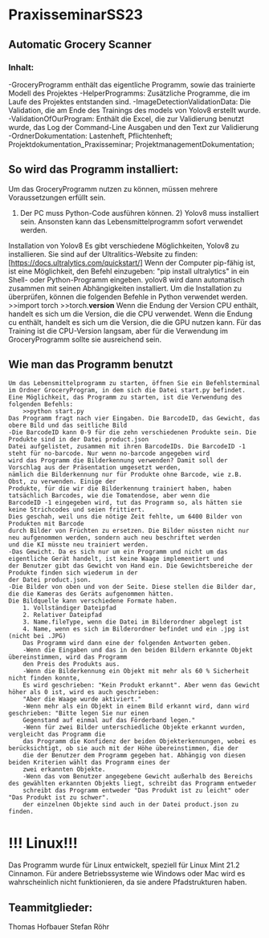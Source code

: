 # PraxisseminarSS23
##  Automatic Grocery Scanner
### Inhalt:
-GroceryProgramm enthält das eigentliche Programm, sowie das trainierte Modell des Projektes
-HelperProgramms: Zusätzliche Programme, die im Laufe des Projektes entstanden sind.
-ImageDetectionValidationData: Die Validation, die am Ende des Trainings des models von Yolov8 erstellt wurde.
-ValidationOfOurProgram: Enthält die Excel, die zur Validierung benutzt wurde, das Log der Command-Line Ausgaben und den Text zur Validierung
-OrdnerDokumentation: Lastenheft, Pflichtenheft; Projektdokumentation_Praxisseminar; ProjektmanagementDokumentation;




## So wird das Programm installiert:
Um das GroceryProgramm nutzen zu können, müssen mehrere Voraussetzungen erfüllt sein.
   1) Der PC muss Python-Code ausführen können.
    2) Yolov8 muss installiert sein.
Ansonsten kann das Lebensmittelprogramm sofort verwendet werden.

Installation von Yolov8
    Es gibt verschiedene Möglichkeiten, Yolov8 zu installieren. Sie sind auf der Ultralitics-Website zu finden: 
    [https://docs.ultralytics.com/quickstart/]
    Wenn der Computer pip-fähig ist, ist eine Möglichkeit, den Befehl einzugeben: "pip install ultralytics" 
    in ein Shell- oder Python-Programm eingeben. yolov8 wird dann automatisch zusammen mit seinen Abhängigkeiten installiert.
    Um die Installation zu überprüfen, können die folgenden Befehle in Python verwendet werden.
        >>import torch
        >>torch.__version__
    Wenn die Endung der Version CPU enthält, handelt es sich um die Version, die die CPU verwendet. Wenn die Endung 
    cu enthält, handelt es sich um die Version, die die GPU nutzen kann. Für das Training ist die CPU-Version 
    langsam, aber für die Verwendung im GroceryProgramm sollte sie ausreichend sein.
    
## Wie man das Programm benutzt
    Um das Lebensmittelprogramm zu starten, öffnen Sie ein Befehlsterminal im Ordner GroceryProgram, in dem sich die Datei start.py befindet.
    Eine Möglichkeit, das Programm zu starten, ist die Verwendung des folgenden Befehls:
        >>python start.py
    Das Programm fragt nach vier Eingaben. Die BarcodeID, das Gewicht, das obere Bild und das seitliche Bild
    -Die BarcodeID kann 0-9 für die zehn verschiedenen Produkte sein. Die Produkte sind in der Datei product.json 
    Datei aufgelistet, zusammen mit ihren BarcodeIDs. Die BarcodeID -1 steht für no-barcode. Nur wenn no-barcode angegeben wird 
    wird das Programm die Bilderkennung verwenden? Damit soll der Vorschlag aus der Präsentation umgesetzt werden, 
    nämlich die Bilderkennung nur für Produkte ohne Barcode, wie z.B. Obst, zu verwenden. Einige der 
    Produkte, für die wir die Bilderkennung trainiert haben, haben tatsächlich Barcodes, wie die Tomatendose, aber wenn die 
    BarcodeID -1 eingegeben wird, tut das Programm so, als hätten sie keine Strichcodes und seien frittiert. 
    Dies geschah, weil uns die nötige Zeit fehlte, um 6400 Bilder von Produkten mit Barcode
    durch Bilder von Früchten zu ersetzen. Die Bilder müssten nicht nur neu aufgenommen werden, sondern auch neu beschriftet werden 
    und die KI müsste neu trainiert werden.
    -Das Gewicht. Da es sich nur um ein Programm und nicht um das eigentliche Gerät handelt, ist keine Waage implementiert und 
    der Benutzer gibt das Gewicht von Hand ein. Die Gewichtsbereiche der Produkte finden sich wiederum in der 
    der Datei product.json.
    -Die Bilder von oben und von der Seite. Diese stellen die Bilder dar, die die Kameras des Geräts aufgenommen hätten. 
    Die Bildquelle kann verschiedene Formate haben.
        1. Vollständiger Dateipfad
        2. Relativer Dateipfad
        3. Name.fileType, wenn die Datei im Bilderordner abgelegt ist
        4. Name, wenn es sich im Bilderordner befindet und ein .jpg ist (nicht bei .JPG)
        Das Programm wird dann eine der folgenden Antworten geben.
        -Wenn die Eingaben und das in den beiden Bildern erkannte Objekt übereinstimmen, wird das Programm 
        den Preis des Produkts aus.
        -Wenn die Bilderkennung ein Objekt mit mehr als 60 % Sicherheit nicht finden konnte,
        Es wird geschrieben: "Kein Produkt erkannt". Aber wenn das Gewicht höher als 0 ist, wird es auch geschrieben:
        "Aber die Waage wurde aktiviert."
        -Wenn mehr als ein Objekt in einem Bild erkannt wird, dann wird geschrieben: "Bitte legen Sie nur einen 
        Gegenstand auf einmal auf das Förderband legen."
        -Wenn für zwei Bilder unterschiedliche Objekte erkannt wurden, vergleicht das Programm die 
        das Programm die Konfidenz der beiden Objekterkennungen, wobei es berücksichtigt, ob sie auch mit der Höhe übereinstimmen, die der 
        die der Benutzer dem Programm gegeben hat. Abhängig von diesen beiden Kriterien wählt das Programm eines der 
        zwei erkannten Objekte.
        -Wenn das vom Benutzer angegebene Gewicht außerhalb des Bereichs des gewählten erkannten Objekts liegt, schreibt das Programm entweder 
        schreibt das Programm entweder "Das Produkt ist zu leicht" oder "Das Produkt ist zu schwer". 
        der einzelnen Objekte sind auch in der Datei product.json zu finden.
        


# !!! Linux!!!
 Das Programm wurde für Linux entwickelt, speziell für Linux Mint 21.2 Cinnamon.
    Für andere Betriebssysteme wie Windows oder Mac wird es wahrscheinlich nicht funktionieren, da sie andere Pfadstrukturen haben.
     
## Teammitglieder:
Thomas Hofbauer
Stefan Röhr


